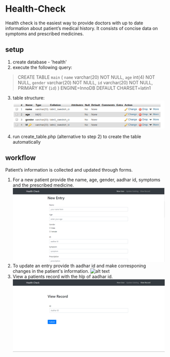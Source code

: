 # Health-Check
Health check is the easiest way to provide doctors with up to date information about patient’s medical history. 
It consists of concise data on symptoms and prescribed medicines.
## setup
1. create database - 'health'
2. execute the following query:
> CREATE TABLE `main` (
 `name` varchar(20) NOT NULL,
 `age` int(4) NOT NULL,
 `gender` varchar(20) NOT NULL,
 `id` varchar(20) NOT NULL,
 PRIMARY KEY (`id`)
) ENGINE=InnoDB DEFAULT CHARSET=latin1

3. table structure:
![alt text](main-table-structure.png "Logo Title Text 1")

4. run create_table.php (alternative to step 2) to create the table automatically 

## workflow
Patient’s information is collected and updated through forms.

1. For a new patient provide the name, age, gender, aadhar id, symptoms and the prescribed medicine.
![alt text](New_user.png "Logo Title Text 1")
2. To update an entry provide th aadhar id and make corresponing changes in the patient's information.
![alt text](Update_existing.png "Logo Title Text 1")
3. View a patients record with the hlp of aadhar id.
![alt text](View_record.png "Logo Title Text 1")
